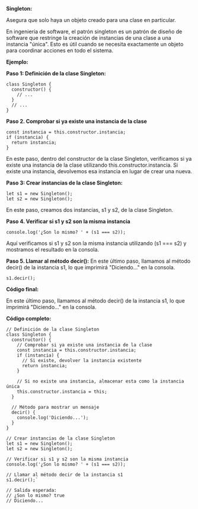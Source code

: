 **Singleton:**

Asegura que solo haya un objeto creado para una clase en particular.

En ingeniería de software, el patrón singleton es un patrón de diseño de software que restringe la creación de instancias de una clase a una instancia "única". Esto es útil cuando se necesita exactamente un objeto para coordinar acciones en todo el sistema.

**Ejemplo:**

**Paso 1: Definición de la clase Singleton:**

```
class Singleton {
  constructor() {
    // ...
  }
  // ...
}
```

**Paso 2. Comprobar si ya existe una instancia de la clase**

```
const instancia = this.constructor.instancia;
if (instancia) {
  return instancia;
}
```

En este paso, dentro del constructor de la clase Singleton, verificamos si ya existe una instancia de la clase utilizando this.constructor.instancia. Si existe una instancia, devolvemos esa instancia en lugar de crear una nueva.

**Paso 3: Crear instancias de la clase Singleton:**

```
let s1 = new Singleton();
let s2 = new Singleton();
```

En este paso, creamos dos instancias, s1 y s2, de la clase Singleton.

**Paso 4. Verificar si s1 y s2 son la misma instancia**

```
console.log('¿Son lo mismo? ' + (s1 === s2));
```

Aquí verificamos si s1 y s2 son la misma instancia utilizando (s1 === s2) y mostramos el resultado en la consola.

**Paso 5. Llamar al método decir():** En este último paso, llamamos al método decir() de la instancia s1, lo que imprimirá "Diciendo..." en la consola.

```
s1.decir();
```

**Código final:**

En este último paso, llamamos al método decir() de la instancia s1, lo que imprimirá "Diciendo..." en la consola.

**Código completo:**

```
// Definición de la clase Singleton
class Singleton {
  constructor() {
    // Comprobar si ya existe una instancia de la clase
    const instancia = this.constructor.instancia;
    if (instancia) {
      // Si existe, devolver la instancia existente
      return instancia;
    }
    
    // Si no existe una instancia, almacenar esta como la instancia única
    this.constructor.instancia = this;
  }
  
  // Método para mostrar un mensaje
  decir() {
    console.log('Diciendo...');
  }
}

// Crear instancias de la clase Singleton
let s1 = new Singleton();
let s2 = new Singleton();

// Verificar si s1 y s2 son la misma instancia
console.log('¿Son lo mismo? ' + (s1 === s2));

// Llamar al método decir de la instancia s1
s1.decir();`

// Salida esperada:
// ¿Son lo mismo? true
// Diciendo...
```
